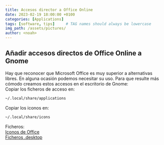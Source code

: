 ```yaml
---
title: Accesos director a Office Online
date: 2023-02-19 18:00:00 +0100
categories: [Applications]
tags: [software, tips]     # TAG names should always be lowercase
img_path: /assets/pictures/
author: <noah>
---
```

## Añadir accesos directos de Office Online a Gnome

Hay que reconocer que Microsoft Office es muy superior a alternativas libres. En alguna ocasión podemos necesitar su uso. Para que resulte más cómodo creamos estos accesos en el escritorio de Gnome:  
Copiar los ficheros de acceso en:

``` bash
~/.local/share/applications
```
Copiar los iconos en:

``` bash
~/.local/share/icons
```
Ficheros:  
[Iconos de Office](/assets/files/icons.zip)  
[Ficheros .desktop](/assets/files/links.zip)
